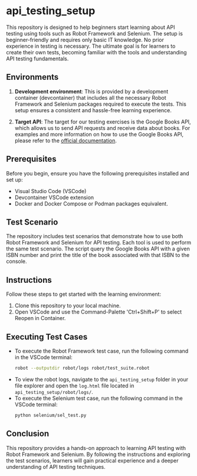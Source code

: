 # api_testing_setup

This repository is designed to help beginners start learning about API testing using tools such as Robot Framework and Selenium. The setup is beginner-friendly and requires only basic IT knowledge. No prior experience in testing is necessary. The ultimate goal is for learners to create their own tests, becoming familiar with the tools and understanding API testing fundamentals.

## Environments
1. **Development environment**: This is provided by a development container (devcontainer) that includes all the necessary Robot Framework and Selenium packages required to execute the tests. This setup ensures a consistent and hassle-free learning experience.

2. **Target API**: The target for our testing exercises is the Google Books API, which allows us to send API requests and receive data about books. For examples and more information on how to use the Google Books API, please refer to the [official documentation](https://developers.google.com/books/docs/v1/getting_started).

## Prerequisites
Before you begin, ensure you have the following prerequisites installed and set up:

- Visual Studio Code (VSCode) 
- Devcontainer VSCode extension
- Docker and Docker Compose or Podman packages equivalent.

## Test Scenario
The repository includes test scenarios that demonstrate how to use both Robot Framework and Selenium for API testing. Each tool is used to perform the same test scenario. The script query the Google Books API with a given ISBN number and print the title of the book associated with that ISBN to the console.

## Instructions
Follow these steps to get started with the learning environment:

1. Clone this repository to your local machine.
2. Open VSCode and use the Command-Palette 'Ctrl+Shift+P' to select Reopen in Container.

## Executing Test Cases
- To execute the Robot Framework test case, run the following command in the VSCode terminal:
    ```bash
    robot --outputdir robot/logs robot/test_suite.robot
    ````
- To view the robot logs, navigate to the `api_testing_setup` folder in your file explorer and open the `log.html` file located in `api_testing_setup/robot/logs/`.
- To execute the Selenium test case, run the following command in the VSCode terminal:
    ```bash
    python selenium/sel_test.py
    ````
## Conclusion
This repository provides a hands-on approach to learning API testing with Robot Framework and Selenium. By following the instructions and exploring the test scenarios, learners will gain practical experience and a deeper understanding of API testing techniques.
